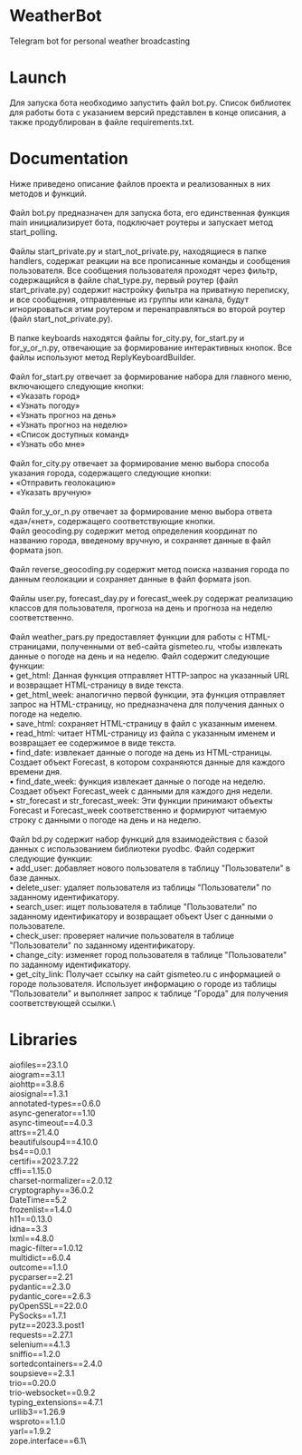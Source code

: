 # WeatherBot
Telegram bot for personal weather broadcasting

# Launch
Для запуска бота необходимо запустить файл bot.py. Список библиотек для работы бота с указанием версий представлен в конце описания, а также продублирован в файле requirements.txt.

# Documentation
Ниже приведено описание файлов проекта и реализованных в них методов и функций.\
\
Файл bot.py предназначен для запуска бота, его единственная функция main инициализирует бота, подключает роутеры и запускает метод start_polling.\
\
Файлы start_private.py и start_not_private.py, находящиеся в папке handlers, содержат реакции на все прописанные команды и сообщения пользователя. Все сообщения пользователя проходят через фильтр, содержащийся в файле chat_type.py, первый роутер (файл start_private.py) содержит настройку фильтра на приватную переписку, и все сообщения, отправленные из группы или канала, будут игнорироваться этим роутером и перенаправляться во второй роутер (файл start_not_private.py).\
\
В папке keyboards находятся файлы for_city.py, for_start.py и for_y_or_n.py, отвечающие за формирование интерактивных кнопок. Все файлы используют метод ReplyKeyboardBuilder.\
\
Файл for_start.py отвечает за формирование набора для главного меню, включающего следующие кнопки:\
•	«Указать город»\
•	«Узнать погоду»\
•	«Узнать прогноз на день»\
•	«Узнать прогноз на неделю»\
•	«Список доступных команд»\
•	«Узнать обо мне»\
\
Файл for_city.py отвечает за формирование меню выбора способа указания города, содержащего следующие кнопки:\
•	«Отправить геолокацию»\
•	«Указать вручную»\
\
Файл	for_y_or_n.py	отвечает	за	формирование	меню	выбора	ответа
«да»/«нет», содержащего соответствующие кнопки.\
Файл geocoding.py содержит метод определения координат по названию города, введеному вручную, и сохраняет данные в файл формата json.\
\
Файл reverse_geocoding.py содержит метод поиска названия города по данным геолокации и сохраняет данные в файл формата json.\
\
Файлы user.py, forecast_day.py и forecast_week.py содержат реализацию классов для пользователя, прогноза на день и прогноза на неделю соответственно.\
\
Файл weather_pars.py предоставляет функции для работы с HTML- страницами, полученными от веб-сайта gismeteo.ru, чтобы извлекать данные о погоде на день и на неделю. Файл содержит следующие функции:\
•	get_html: Данная функция отправляет HTTP-запрос на указанный URL и возвращает HTML-страницу в виде текста.\
•	get_html_week: аналогично первой функции, эта функция отправляет запрос на HTML-страницу, но предназначена для получения данных о погоде на неделю.\
•	save_html: сохраняет HTML-страницу в файл с указанным именем.\
•	read_html: читает HTML-страницу из файла с указанным именем и возвращает ее содержимое в виде текста.\
•	find_date: извлекает данные о погоде на день из HTML-страницы.
Создает объект Forecast, в котором сохраняются данные для каждого времени дня.\
•	find_date_week: функция извлекает данные о погоде на неделю. Создает объект Forecast_week с данными для каждого дня недели.\
•	str_forecast и str_forecast_week: Эти функции принимают объекты Forecast и Forecast_week соответственно и формируют читаемую строку с данными о погоде на день и на неделю.\
\
Файл bd.py содержит набор функций для взаимодействия с базой данных с использованием библиотеки pyodbc. Файл содержит следующие функции:\
•	add_user: добавляет нового пользователя в таблицу "Пользователи" в базе данных.\
•	delete_user: удаляет пользователя из таблицы "Пользователи" по заданному идентификатору.\
•	search_user: ищет пользователя в таблице "Пользователи" по заданному идентификатору и возвращает объект User с данными о пользователе.\
•	check_user: проверяет наличие пользователя в таблице "Пользователи" по заданному идентификатору.\
•	change_city: изменяет город пользователя в таблице "Пользователи" по заданному идентификатору.\
•	get_city_link: Получает ссылку на сайт gismeteo.ru с информацией о городе пользователя. Использует информацию о городе из таблицы "Пользователи" и выполняет запрос к таблице "Города" для получения соответствующей ссылки.\



# Libraries
aiofiles==23.1.0\
aiogram==3.1.1\
aiohttp==3.8.6\
aiosignal==1.3.1\
annotated-types==0.6.0\
async-generator==1.10\
async-timeout==4.0.3\
attrs==21.4.0\
beautifulsoup4==4.10.0\
bs4==0.0.1\
certifi==2023.7.22\
cffi==1.15.0\
charset-normalizer==2.0.12\
cryptography==36.0.2\
DateTime==5.2\
frozenlist==1.4.0\
h11==0.13.0\
idna==3.3\
lxml==4.8.0\
magic-filter==1.0.12\
multidict==6.0.4\
outcome==1.1.0\
pycparser==2.21\
pydantic==2.3.0\
pydantic_core==2.6.3\
pyOpenSSL==22.0.0\
PySocks==1.7.1\
pytz==2023.3.post1\
requests==2.27.1\
selenium==4.1.3\
sniffio==1.2.0\
sortedcontainers==2.4.0\
soupsieve==2.3.1\
trio==0.20.0\
trio-websocket==0.9.2\
typing_extensions==4.7.1\
urllib3==1.26.9\
wsproto==1.1.0\
yarl==1.9.2\
zope.interface==6.1\

